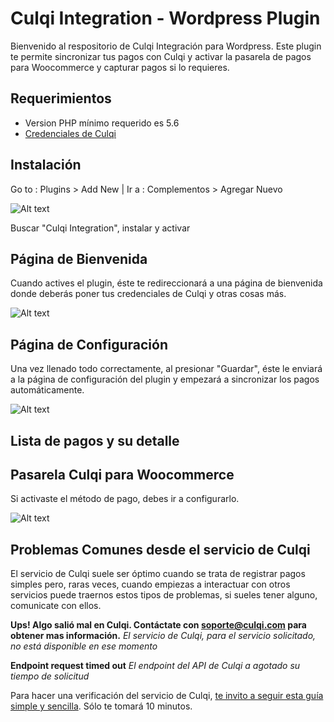 
# Culqi Integration - Wordpress Plugin

Bienvenido al respositorio de Culqi Integración para Wordpress. Este plugin te permite sincronizar tus pagos con Culqi y activar la pasarela de pagos para Woocommerce y capturar pagos si lo requieres.

## Requerimientos

- Version PHP mínimo requerido es 5.6
- [Credenciales de Culqi](https://www.culqi.com)


## Instalación

Go to : Plugins > Add New | Ir a  : Complementos > Agregar Nuevo

![Alt text](https://www.letsgodev.com/wp-content/uploads/2015/08/install_plugin1.png "Add New Plugin")

Buscar "Culqi Integration", instalar y activar


## Página de Bienvenida

Cuando actives el plugin, éste te redireccionará a una página de bienvenida donde deberás poner tus credenciales de Culqi y otras cosas más.

![Alt text](https://www.letsgodev.com/wp-content/uploads/2015/07/welcome.jpg "Welcome Page")


## Página de Configuración

Una vez llenado todo correctamente, al presionar "Guardar", éste le enviará a la página de configuración del plugin y empezará a sincronizar los pagos automáticamente.

![Alt text](https://www.letsgodev.com/wp-content/uploads/2015/07/settings.jpg "Configure you Settings page")


## Lista de pagos y su detalle



## Pasarela Culqi para Woocommerce

Si activaste el método de pago, debes ir a configurarlo.

![Alt text](https://www.letsgodev.com/wp-content/uploads/2015/07/woo.jpg "Woocommerce Payment")



## Problemas Comunes desde el servicio de Culqi ##

El servicio de Culqi suele ser óptimo cuando se trata de registrar pagos simples pero, raras veces, cuando empiezas a interactuar con otros servicios puede traernos estos tipos de problemas, si sueles tener alguno, comunicate con ellos.

**Ups! Algo salió mal en Culqi. Contáctate con soporte@culqi.com para obtener mas información.**
*El servicio de Culqi, para el servicio solicitado, no está disponible en ese momento*

**Endpoint request timed out**
*El endpoint del API de Culqi a agotado su tiempo de solicitud*


Para hacer una verificación del servicio de Culqi, [te invito a seguir esta guía simple y sencilla](https://blog.letsgodev.com/tips-es/verificar-servicio-de-culqi-en-10-minutos/). Sólo te tomará 10 minutos.